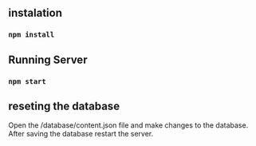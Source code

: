 ## instalation
### `npm install`
## Running Server
### `npm start`
## reseting the database
Open the /database/content.json file and make changes to the database. After saving the database restart the server.